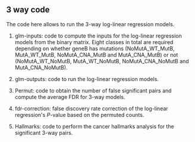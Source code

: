 ## 3 way code

The code here allows to run the 3-way log-linear regression models. 

1.  glm-inputs: code to compute the inputs for the log-linear regression models from the binary matrix. Eight classes in total are required depending on whether geneB has mutations (NoMutA_WT_MutB, MutA_WT_MutB, NoMutA_CNA_MutB and MutA_CNA_MutB) or not (NoMutA_WT_NoMutB, MutA_WT_NoMutB, NoMutA_CNA_NoMutB and MutA_CNA_NoMutB).

2. glm-outputs: code to run the log-linear regression models.

3. Permut: code to obtain the number of false significant pairs and compute the average FDR for 3-way models.

4. fdr-correction: false discovery rate correction of the log-linear regression's *P*-value based on the permuted counts.

5. Hallmarks: code to perform the cancer hallmarks analysis for the significant 3-way pairs.